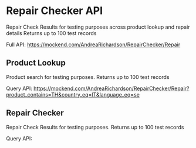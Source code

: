 # Repair Checker API
Repair Check Results for testing purposes across product lookup and repair details
Returns up to 100 test records

Full API: https://mockend.com/AndreaRichardson/RepairChecker/Repair

## Product Lookup
Product search for testing purposes.
Returns up to 100 test records

Query API: https://mockend.com/AndreaRichardson/RepairChecker/Repair?product_contains=TH&country_eq=IT&language_eq=se

## Repair Checker
Repair Check Results for testing purposes.
Returns up to 100 test records

Query API: 

